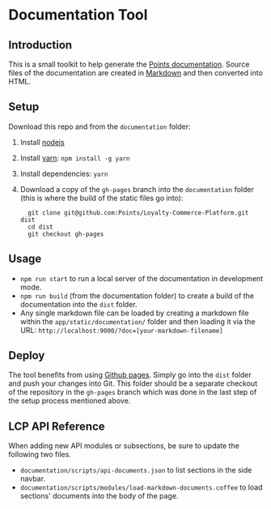 # Documentation Tool

## Introduction

This is a small toolkit to help generate the [Points
documentation](http://points.github.io/Loyalty-Commerce-Platform/). Source files
of the documentation are created in
[Markdown](http://daringfireball.net/projects/markdown/) and then converted
into HTML.

## Setup

Download this repo and from the `documentation` folder:

1. Install [nodejs](http://nodejs.org/)
1. Install [yarn](https://yarnpkg.com/en/docs/install): `npm install -g yarn`
1. Install dependencies: `yarn`
1. Download a copy of the `gh-pages` branch into the `documentation` folder
   (this is where the build of the static files go into):

         git clone git@github.com:Points/Loyalty-Commerce-Platform.git dist
         cd dist
         git checkout gh-pages

## Usage

- `npm run start` to run a local server of the documentation in development mode.
- `npm run build` (from the documentation folder) to create a build of the documentation into the `dist` folder.
- Any single markdown file can be loaded by creating a markdown file within the
  `app/static/documentation/` folder and then loading it via the URL:
  `http://localhost:9000/?doc=[your-markdown-filename]`

## Deploy

The tool benefits from using [Github pages](http://pages.github.com/). Simply go
into the `dist` folder and push your changes into Git. This folder should be a
separate checkout of the repository in the `gh-pages` branch which was done in the
last step of the setup process mentioned above.

## LCP API Reference

When adding new API modules or subsections, be sure to update the following two files.
- `documentation/scripts/api-documents.json` to list sections in the side navbar.
- `documentation/scripts/modules/load-markdown-documents.coffee` to load sections' documents into the body of the page.